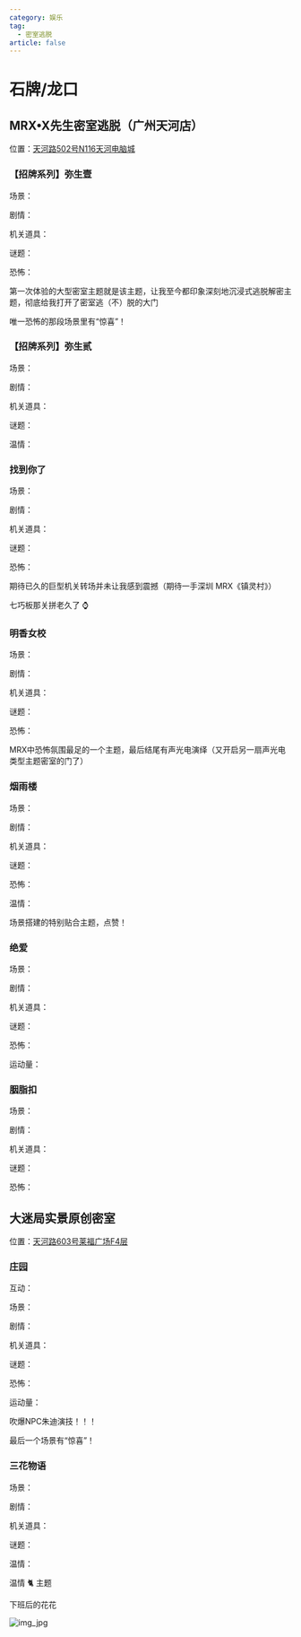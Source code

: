 ```yaml
---
category: 娱乐
tag:
  - 密室逃脱
article: false
---
```


# 石牌/龙口

## MRX•X先生密室逃脱（广州天河店）

<span class="icon iconfont icon-locate"></span> 位置：<a href="https://ditu.amap.com/place/B0H63M6721" target="_blank">天河路502号N116天河电脑城</a>

### 【招牌系列】弥生壹

<div><p>场景：<el-rate model-value="4" disabled /></p></div>

<div><p>剧情：<el-rate model-value="3.5" disabled /></p></div>

<div><p>机关道具：<el-rate model-value="4" disabled /></p></div>

<div><p>谜题：<el-rate model-value="3.5" disabled /></p></div>

<div><p>恐怖：<el-rate model-value="0.5" disabled /></p></div>

第一次体验的大型密室主题就是该主题，让我至今都印象深刻地沉浸式逃脱解密主题，彻底给我打开了密室逃（不）脱的大门

唯一恐怖的那段场景里有“惊喜”！

### 【招牌系列】弥生贰

<div><p>场景：<el-rate model-value="3.5" disabled /></p></div>

<div><p>剧情：<el-rate model-value="3" disabled /></p></div>

<div><p>机关道具：<el-rate model-value="3" disabled /></p></div>

<div><p>谜题：<el-rate model-value="3" disabled /></p></div>

<div><p>温情：<el-rate model-value="3" disabled /></p></div>

### 找到你了

<div><p>场景：<el-rate model-value="4.5" disabled /></p></div>

<div><p>剧情：<el-rate model-value="3.5" disabled /></p></div>

<div><p>机关道具：<el-rate model-value="4" disabled /></p></div>

<div><p>谜题：<el-rate model-value="3.5" disabled /></p></div>

<div><p>恐怖：<el-rate model-value="1" disabled /></p></div>

期待已久的巨型机关转场并未让我感到震撼（期待一手深圳 MRX《镇灵村》）

七巧板那关拼老久了 :watch:

### 明香女校

<div><p>场景：<el-rate model-value="3" disabled /></p></div>

<div><p>剧情：<el-rate model-value="2.5" disabled /></p></div>

<div><p>机关道具：<el-rate model-value="2.5" disabled /></p></div>

<div><p>谜题：<el-rate model-value="2" disabled /></p></div>

<div><p>恐怖：<el-rate model-value="2" disabled /></p></div>

MRX中恐怖氛围最足的一个主题，最后结尾有声光电演绎（又开启另一扇声光电类型主题密室的门了）

### 烟雨楼

<div><p>场景：<el-rate model-value="4" disabled /></p></div>

<div><p>剧情：<el-rate model-value="2.5" disabled /></p></div>

<div><p>机关道具：<el-rate model-value="2" disabled /></p></div>

<div><p>谜题：<el-rate model-value="1.5" disabled /></p></div>

<div><p>恐怖：<el-rate model-value="0" disabled /></p></div>

<div><p>温情：<el-rate model-value="3.5" disabled /></p></div>

场景搭建的特别贴合主题，点赞！

### 绝爱

<div><p>场景：<el-rate model-value="1.5" disabled /></p></div>

<div><p>剧情：<el-rate model-value="1.5" disabled /></p></div>

<div><p>机关道具：<el-rate model-value="1.5" disabled /></p></div>

<div><p>谜题：<el-rate model-value="1.5" disabled /></p></div>

<div><p>恐怖：<el-rate model-value="0.5" disabled /></p></div>

<div><p>运动量：<el-rate model-value="2" disabled /></p></div>

### 胭脂扣

<div><p>场景：<el-rate model-value="2" disabled /></p></div>

<div><p>剧情：<el-rate model-value="2" disabled /></p></div>

<div><p>机关道具：<el-rate model-value="2" disabled /></p></div>

<div><p>谜题：<el-rate model-value="2" disabled /></p></div>

<div><p>恐怖：<el-rate model-value="0" disabled /></p></div>

## 大迷局实景原创密室

<span class="icon iconfont icon-locate"></span> 位置：<a href="https://ditu.amap.com/place/B0H2PSP36Z" target="_blank">天河路603号莱福广场F4层</a>

### 庄园

<div><p>互动：<el-rate model-value="4" disabled /></p></div>

<div><p>场景：<el-rate model-value="4" disabled /></p></div>

<div><p>剧情：<el-rate model-value="4" disabled /></p></div>

<div><p>机关道具：<el-rate model-value="3" disabled /></p></div>

<div><p>谜题：<el-rate model-value="2.5" disabled /></p></div>

<div><p>恐怖：<el-rate model-value="2" disabled /></p></div>

<div><p>运动量：<el-rate model-value="1" disabled /></p></div>

吹爆NPC朱迪演技！！！

最后一个场景有“惊喜”！

### 三花物语

<div><p>场景：<el-rate model-value="3.5" disabled /></p></div>

<div><p>剧情：<el-rate model-value="4" disabled /></p></div>

<div><p>机关道具：<el-rate model-value="3" disabled /></p></div>

<div><p>谜题：<el-rate model-value="2" disabled /></p></div>

<div><p>温情：<el-rate model-value="5" disabled /></p></div>

温情 :cat2: 主题

下班后的花花

![img_jpg](https://img.sherry4869.com/Blog/life/play/guangzhou/RoomEscape/th/sp_lk/dmj/img.jpg)